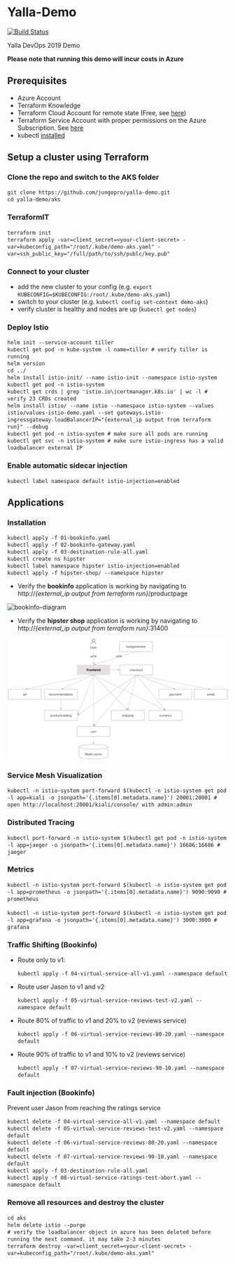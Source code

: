 # Yalla-Demo

[![Build Status](https://dev.azure.com/jungodevops/Yalla-Demo/_apis/build/status/jungopro.yalla-demo?branchName=master)](https://dev.azure.com/jungodevops/Yalla-Demo/_build/latest?definitionId=17&branchName=master)

Yalla DevOps 2019 Demo

**Please note that running this demo will incur costs in Azure**

## Prerequisites

- Azure Account
- Terraform Knowledge
- Terraform Cloud Account for remote state (Free, see [here](https://www.terraform.io/docs/enterprise/index.html))
- Terraform Service Account with proper permissions on the Azure Subscription. See [here](https://www.terraform.io/docs/providers/azurerm/auth/service_principal_client_secret.html)
- kubectl [installed](https://kubernetes.io/docs/tasks/tools/install-kubectl/)

## Setup a cluster using Terraform

### Clone the repo and switch to the AKS folder

```console
git clone https://github.com/jungopro/yalla-demo.git
cd yalla-demo/aks
```

### TerraformIT

```console
terraform init
terraform apply -var=client_secret=<your-client-secret> -var=kubeconfig_path="/root/.kube/demo-aks.yaml" -var=ssh_public_key="/full/path/to/ssh/publc/key.pub"
```

### Connect to your cluster

- add the new cluster to your config (e.g. `export KUBECONFIG=$KUBECONFIG:/root/.kube/demo-aks.yaml`)
- switch to your cluster (e.g. `kubectl config set-context demo-aks`)
- verify cluster is healthy and nodes are up (`kubectl get nodes`)

### Deploy Istio

```console
helm init --service-account tiller
kubectl get pod -n kube-system -l name=tiller # verify tiller is running
helm version
cd ../
helm install istio-init/ --name istio-init --namespace istio-system
kubectl get pod -n istio-system
kubectl get crds | grep 'istio.io\|certmanager.k8s.io' | wc -l # verify 23 CRDs created
helm install istio/ --name istio --namespace istio-system --values istio/values-istio-demo.yaml --set gateways.istio-ingressgateway.loadBalancerIP="{external_ip output from terraform run}" --debug
kubectl get pod -n istio-system # make sure all pods are running
kubectl get svc -n istio-system # make sure istio-ingress has a valid loadbalancer external IP
```

### Enable automatic sidecar injection

```console
kubectl label namespace default istio-injection=enabled
```

## Applications

### Installation

```console
kubectl apply -f 01-bookinfo.yaml
kubectl apply -f 02-bookinfo-gateway.yaml
kubectl apply -f 03-destination-rule-all.yaml
kubectl create ns hipster
kubectl label namespace hipster istio-injection=enabled
kubectl apply -f hipster-shop/ --namespace hipster
```

- Verify the **bookinfo** application is working by navigating to http://*{external_ip output from terraform run}*/productpage

![bookinfo-diagram](https://istio.io/docs/examples/bookinfo/noistio.svg)

- Verify the **hipster shop** application is working by navigating to http://*{external_ip output from terraform run}*:31400

![hipster-shop](https://github.com/GoogleCloudPlatform/microservices-demo/blob/master/docs/img/architecture-diagram.png)

### Service Mesh Visualization

```console
kubectl -n istio-system port-forward $(kubectl -n istio-system get pod -l app=kiali -o jsonpath='{.items[0].metadata.name}') 20001:20001 # open http://localhost:20001/kiali/console/ with admin:admin
```

### Distributed Tracing

```console
kubectl port-forward -n istio-system $(kubectl get pod -n istio-system -l app=jaeger -o jsonpath='{.items[0].metadata.name}') 16686:16686 # jaeger
```

### Metrics

```console
kubectl -n istio-system port-forward $(kubectl -n istio-system get pod -l app=prometheus -o jsonpath='{.items[0].metadata.name}') 9090:9090 # prometheus

kubectl -n istio-system port-forward $(kubectl -n istio-system get pod -l app=grafana -o jsonpath='{.items[0].metadata.name}') 3000:3000 # grafana
```

### Traffic Shifting (Bookinfo)

- Route only to v1:
  ```console
  kubectl apply -f 04-virtual-service-all-v1.yaml --namespace default
  ```

- Route user Jason to v1 and v2
  ```console
  kubectl apply -f 05-virtual-service-reviews-test-v2.yaml --namespace default
  ```

- Route 80% of traffic to v1 and 20% to v2 (reviews service)
  ```console
  kubectl apply -f 06-virtual-service-reviews-80-20.yaml --namespace default
  ```

- Route 90% of traffic to v1 and 10% to v2 (reviews service)
  ```console
  kubectl apply -f 07-virtual-service-reviews-90-10.yaml --namespace default
  ```

### Fault injection (Bookinfo)

Prevent user Jason from reaching the ratings service

```console
kubectl delete -f 04-virtual-service-all-v1.yaml --namespace default
kubectl delete -f 05-virtual-service-reviews-test-v2.yaml --namespace default
kubectl delete -f 06-virtual-service-reviews-80-20.yaml --namespace default
kubectl delete -f 07-virtual-service-reviews-90-10.yaml --namespace default
kubectl apply -f 03-destination-rule-all.yaml
kubectl apply -f 08-virtual-service-ratings-test-abort.yaml --namespace default
```

### Remove all resources and destroy the cluster

```console
cd aks
helm delete istio --purge
# verify the loadbalancer object in azure has been deleted before running the next command. it may take 2-3 minutes
terraform destroy -var=client_secret=<your-client-secret> -var=kubeconfig_path="/root/.kube/demo-aks.yaml"
```
